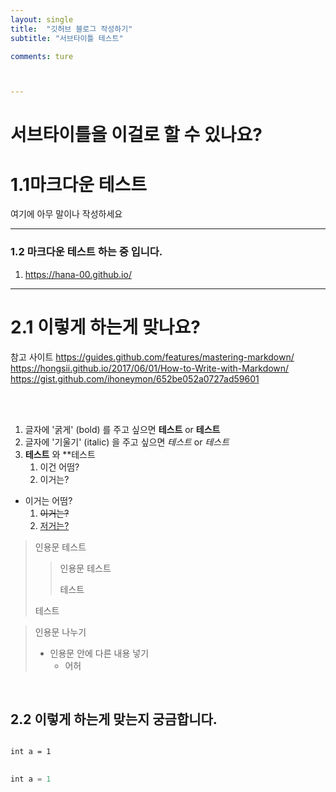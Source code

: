 ```yaml
---
layout: single
title:  "깃허브 블로그 작성하기"
subtitle: "서브타이틀 테스트"

comments: ture



---
```

# 서브타이틀을 이걸로 할 수 있나요?


# 1.1마크다운 테스트 

여기에 아무 말이나 작성하세요

***

### 1.2 마크다운 테스트 하는 중 입니다.

1. https://hana-00.github.io/


***

#  2.1 이렇게 하는게 맞나요?

참고 사이트 
https://guides.github.com/features/mastering-markdown/ <br/>
https://hongsii.github.io/2017/06/01/How-to-Write-with-Markdown/ <br/>
https://gist.github.com/ihoneymon/652be052a0727ad59601 <br/>

<br/>

<br/>



1. 글자에 '굵게' (bold) 를 주고 싶으면 **테스트** or __테스트__
2. 글자에 '기울기' (italic) 을 주고 싶으면 *테스트* or _테스트_
3. **테스트** 와  \**테스트
   1. 이건 어떰?
   2. 이거는?

* 이거는 어떰?
  1. ~~이거는?~~
  2. <u>저거는?</u>



> 인용문 테스트
>
> > 인용문 테스트
> >
> > 테스트
>
> 테스트

> 인용문 나누기
>
> * 인용문 안에 다른 내용 넣기
>   * 어허



<br/>


## 2.2 이렇게 하는게 맞는지 궁금합니다.

<pre>
<code>
int a = 1
</code>
</pre>



```swift
int a = 1
```

